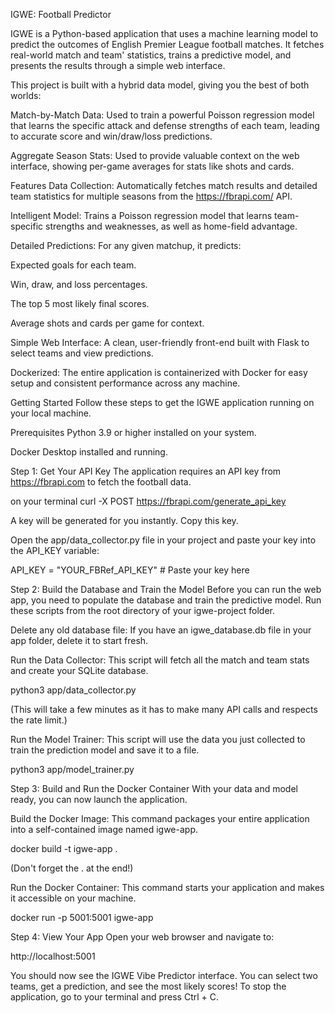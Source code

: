 IGWE: Football Predictor


IGWE is a Python-based application that uses a machine learning model to predict the outcomes of English Premier League football matches. It fetches real-world match and team'
statistics, trains a predictive model, and presents the results through a simple web interface.

This project is built with a hybrid data model, giving you the best of both worlds:

Match-by-Match Data: Used to train a powerful Poisson regression model that learns the specific attack and defense strengths of each team, leading to accurate score and win/draw/loss predictions.

Aggregate Season Stats: Used to provide valuable context on the web interface, showing per-game averages for stats like shots and cards.

Features
Data Collection: Automatically fetches match results and detailed team statistics for multiple seasons from the https://fbrapi.com/ API.

Intelligent Model: Trains a Poisson regression model that learns team-specific strengths and weaknesses, as well as home-field advantage.

Detailed Predictions: For any given matchup, it predicts:

Expected goals for each team.

Win, draw, and loss percentages.

The top 5 most likely final scores.

Average shots and cards per game for context.

Simple Web Interface: A clean, user-friendly front-end built with Flask to select teams and view predictions.

Dockerized: The entire application is containerized with Docker for easy setup and consistent performance across any machine.

Getting Started
Follow these steps to get the IGWE application running on your local machine.

Prerequisites
Python 3.9 or higher installed on your system.

Docker Desktop installed and running.

Step 1: Get Your API Key
The application requires an API key from https://fbrapi.com to fetch the football data.

on your terminal
curl -X POST https://fbrapi.com/generate_api_key

A key will be generated for you instantly. Copy this key.

Open the app/data_collector.py file in your project and paste your key into the API_KEY variable:

API_KEY = "YOUR_FBRef_API_KEY" # Paste your key here

Step 2: Build the Database and Train the Model
Before you can run the web app, you need to populate the database and train the predictive model. Run these scripts from the root directory of your igwe-project folder.

Delete any old database file: If you have an igwe_database.db file in your app folder, delete it to start fresh.

Run the Data Collector: This script will fetch all the match and team stats and create your SQLite database.

python3 app/data_collector.py

(This will take a few minutes as it has to make many API calls and respects the rate limit.)

Run the Model Trainer: This script will use the data you just collected to train the prediction model and save it to a file.

python3 app/model_trainer.py

Step 3: Build and Run the Docker Container
With your data and model ready, you can now launch the application.

Build the Docker Image: This command packages your entire application into a self-contained image named igwe-app.

docker build -t igwe-app .

(Don't forget the . at the end!)

Run the Docker Container: This command starts your application and makes it accessible on your machine.

docker run -p 5001:5001 igwe-app

Step 4: View Your App
Open your web browser and navigate to:

http://localhost:5001

You should now see the IGWE Vibe Predictor interface. You can select two teams, get a prediction, and see the most likely scores! To stop the application, go to your terminal and press Ctrl + C.
